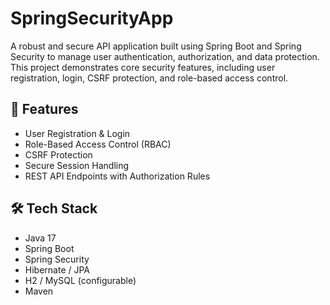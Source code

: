 # SpringSecurityApp

A robust and secure API application built using Spring Boot and Spring Security to manage user authentication, authorization, and data protection. This project demonstrates core security features, including user registration, login, CSRF protection, and role-based access control.

## 🔑 Features
- User Registration & Login
- Role-Based Access Control (RBAC)
- CSRF Protection
- Secure Session Handling
- REST API Endpoints with Authorization Rules

## 🛠️ Tech Stack
- Java 17
- Spring Boot
- Spring Security
- Hibernate / JPA
- H2 / MySQL (configurable)
- Maven
